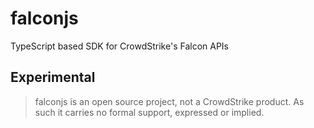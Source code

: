 # falconjs

TypeScript based SDK for CrowdStrike's Falcon APIs

## Experimental

> falconjs is an open source project, not a CrowdStrike product. As such it carries no formal support, expressed or implied.
